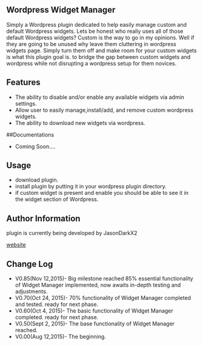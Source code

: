 ## Wordpress Widget Manager
Simply a Wordpress plugin dedicated to help easily manage custom and default Wordpress widgets.
Lets be honest who really uses all of those default Wordpress widgets? Custom is the way to go in my opinions.
Well if they are going to be unused why leave them cluttering in wordpress widgets page. Simply turn them off and make room for your custom widgets is what this plugin goal is. to bridge the gap between custom widgets and wordpress while not disrupting a wordpress setup for them novices.   
## Features
* The ability to disable and/or enable any available widgets via admin settings.
* Allow user to easily manage,install/add, and remove custom wordpress widgets.
* The ability to download new widgets via wordpress.

##Documentations 
* Coming Soon....
## Usage
* download plugin.
* install plugin by putting it in your wordpress plugin directory.
* if custom widget is present and enable you should be able to see it in the widget section of Wordpress.  

## Author Information
plugin is currently being developed by JasonDarkX2

[website](http://www.jasondarkx2.com/)

## Change Log
* V0.85(Nov 12,2015)- Big milestone reached 85% essential functionality of Widget Manager implemented, now awaits in-depth testing and adjustments.       
* V0.70(Oct 24, 2015)- 70% functionality of Widget Manager completed and tested. ready for next phase.  
* V0.60(Oct 4, 2015)- The basic functionality of Widget Manager completed. ready for next phase.  
* V0.50(Sept 2, 2015)- The base functionality of Widget Manager reached.  
* V0.00(Aug 12,2015)- The beginning. 

